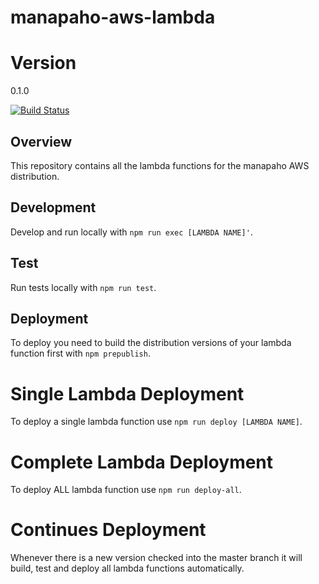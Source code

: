 # manapaho-aws-lambda
# Version
0.1.0

[![Build Status](https://travis-ci.org/manapaho/manapaho-aws-lambda.svg?branch=master)](https://travis-ci.org/manapaho/manapaho-aws-lambda)
## Overview
This repository contains all the lambda functions for the manapaho AWS distribution.
## Development
Develop and run locally with `npm run exec [LAMBDA NAME]'`.
## Test
Run tests locally with `npm run test`.
## Deployment
To deploy you need to build the distribution versions of your lambda function first with `npm prepublish`.
# Single Lambda Deployment
To deploy a single lambda function use `npm run deploy [LAMBDA NAME]`.
# Complete Lambda Deployment
To deploy ALL lambda function use `npm run deploy-all`.
# Continues Deployment
Whenever there is a new version checked into the master branch it will build, test and deploy all lambda functions automatically.